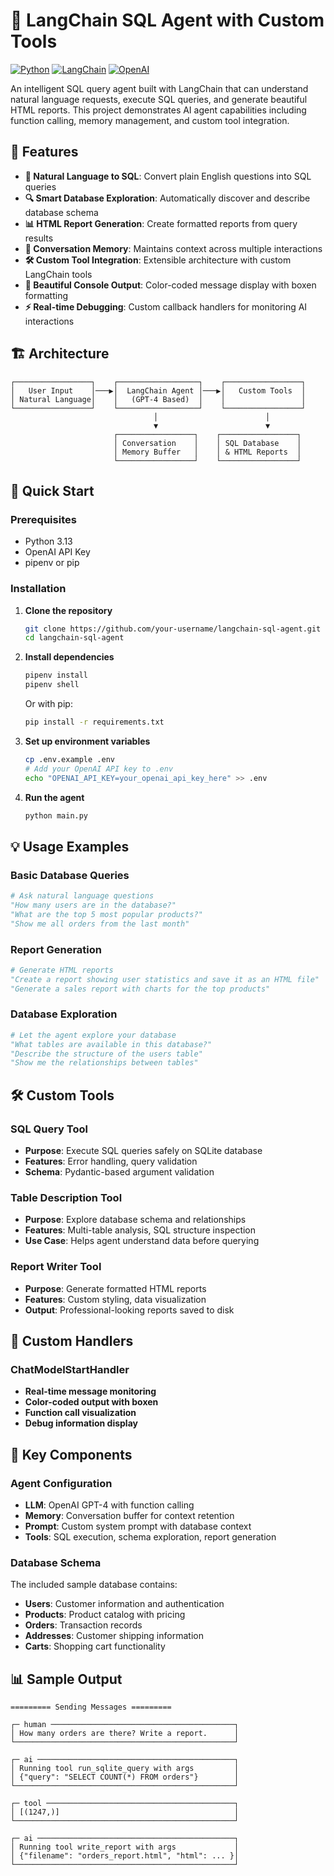 # 🤖 LangChain SQL Agent with Custom Tools

[![Python](https://img.shields.io/badge/Python-3.11+-blue.svg)](https://www.python.org/downloads/)
[![LangChain](https://img.shields.io/badge/LangChain-Latest-green.svg)](https://langchain.com/)
[![OpenAI](https://img.shields.io/badge/OpenAI-GPT--4-orange.svg)](https://openai.com/)

An intelligent SQL query agent built with LangChain that can understand natural language requests, execute SQL queries, and generate beautiful HTML reports. This project demonstrates AI agent capabilities including function calling, memory management, and custom tool integration.

## 🌟 Features

- **🧠 Natural Language to SQL**: Convert plain English questions into SQL queries
- **🔍 Smart Database Exploration**: Automatically discover and describe database schema
- **📊 HTML Report Generation**: Create formatted reports from query results
- **💾 Conversation Memory**: Maintains context across multiple interactions
- **🛠️ Custom Tool Integration**: Extensible architecture with custom LangChain tools
- **🎨 Beautiful Console Output**: Color-coded message display with boxen formatting
- **⚡ Real-time Debugging**: Custom callback handlers for monitoring AI interactions

## 🏗️ Architecture

```
┌─────────────────┐    ┌──────────────────┐    ┌─────────────────┐
│   User Input    │───▶│  LangChain Agent │───▶│   Custom Tools  │
│ Natural Language│    │   (GPT-4 Based)  │    │                 │
└─────────────────┘    └──────────────────┘    └─────────────────┘
                                │                        │
                                ▼                        ▼
                       ┌─────────────────┐    ┌─────────────────┐
                       │ Conversation    │    │ SQL Database    │
                       │ Memory Buffer   │    │ & HTML Reports  │
                       └─────────────────┘    └─────────────────┘
```

## 🚀 Quick Start

### Prerequisites

- Python 3.13
- OpenAI API Key
- pipenv or pip

### Installation

1. **Clone the repository**
   ```bash
   git clone https://github.com/your-username/langchain-sql-agent.git
   cd langchain-sql-agent
   ```

2. **Install dependencies**
   ```bash
   pipenv install
   pipenv shell
   ```
   
   Or with pip:
   ```bash
   pip install -r requirements.txt
   ```

3. **Set up environment variables**
   ```bash
   cp .env.example .env
   # Add your OpenAI API key to .env
   echo "OPENAI_API_KEY=your_openai_api_key_here" >> .env
   ```

4. **Run the agent**
   ```bash
   python main.py
   ```

## 💡 Usage Examples

### Basic Database Queries
```python
# Ask natural language questions
"How many users are in the database?"
"What are the top 5 most popular products?"
"Show me all orders from the last month"
```

### Report Generation
```python
# Generate HTML reports
"Create a report showing user statistics and save it as an HTML file"
"Generate a sales report with charts for the top products"
```

### Database Exploration
```python
# Let the agent explore your database
"What tables are available in this database?"
"Describe the structure of the users table"
"Show me the relationships between tables"
```

## 🛠️ Custom Tools

### SQL Query Tool
- **Purpose**: Execute SQL queries safely on SQLite database
- **Features**: Error handling, query validation
- **Schema**: Pydantic-based argument validation

### Table Description Tool
- **Purpose**: Explore database schema and relationships
- **Features**: Multi-table analysis, SQL structure inspection
- **Use Case**: Helps agent understand data before querying

### Report Writer Tool
- **Purpose**: Generate formatted HTML reports
- **Features**: Custom styling, data visualization
- **Output**: Professional-looking reports saved to disk

## 🎨 Custom Handlers

### ChatModelStartHandler
- **Real-time message monitoring**
- **Color-coded output with boxen**
- **Function call visualization**
- **Debug information display**


## 🎯 Key Components

### Agent Configuration
- **LLM**: OpenAI GPT-4 with function calling
- **Memory**: Conversation buffer for context retention
- **Prompt**: Custom system prompt with database context
- **Tools**: SQL execution, schema exploration, report generation

### Database Schema
The included sample database contains:
- **Users**: Customer information and authentication
- **Products**: Product catalog with pricing
- **Orders**: Transaction records
- **Addresses**: Customer shipping information
- **Carts**: Shopping cart functionality

## 📊 Sample Output

```
========= Sending Messages =========

┌─ human ─────────────────────────────────────────┐
│ How many orders are there? Write a report.      │
└─────────────────────────────────────────────────┘

┌─ ai ────────────────────────────────────────────┐
│ Running tool run_sqlite_query with args         │
│ {"query": "SELECT COUNT(*) FROM orders"}        │
└─────────────────────────────────────────────────┘

┌─ tool ──────────────────────────────────────────┐
│ [(1247,)]                                       │
└─────────────────────────────────────────────────┘

┌─ ai ────────────────────────────────────────────┐
│ Running tool write_report with args             │
│ {"filename": "orders_report.html", "html": ... }│
└─────────────────────────────────────────────────┘
```
